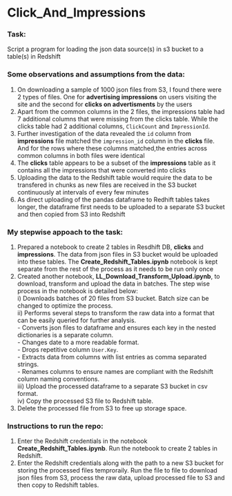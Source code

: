 # Click_And_Impressions

### Task:    
Script a program for loading the json data source(s) in s3 bucket to a table(s) in Redshift  

  
### Some observations and assumptions from the data:    
  
1. On downloading a sample of 1000 json files from S3, I found there were 2 types of files. One for **advertising impressions** on users visiting the site and the second for **clicks on advertisments** by the users
2. Apart from the common columns in the 2 files, the impressions table had 7 additional columns that were missing from the clicks table. While the clicks table had 2 additional columns, `ClickCount` and `ImpressionId`.
3. Further investigation of the data revealed the `id` column from **impressions** file matched the `impression_id` column in the **clicks** file. And for the rows where these columns matched,the entries across common columns in both files were identical
4. The **clicks** table appears to be a subset of the **impressions** table as it contains all the impressions that were converted into clicks
5. Uploading the data to the Redshift table would require the data to be transfered in chunks as new files are received in the S3 bucket continuously at intervals of every few minutes
6. As direct uploading of the pandas dataframe to Redhift tables takes longer, the dataframe first needs to be uploaded to a separate S3 bucket and then copied from S3 into Redshift

  
### My stepwise appoach to the task:

1. Prepared a notebook to create 2 tables in Resdhift DB, **clicks** and **impressions**. The data from json files in S3 bucket would be uploaded into these tables. The **Create_Redshift_Tables.ipynb** notebook is kept separate from the rest of the process as it needs to be run only once   
2. Created another notebook, **LL_Download_Transform_Upload.ipynb**, to download, transform and upload the data in batches. The step wise process in the notebook is detailed below:         
     i)  Downloads batches of 20 files from S3 bucket. Batch size can be changed to optimize the process.        
     ii) Performs several steps to transform the raw data into a format that can be easily queried for further analysis.     
           - Converts json files to dataframe and ensures each key in the nested dictionaries is a separate column.           
           - Changes date to a more readable format.    
           - Drops repetitive column `User.Key`.     
           - Extracts data from columns with list entries as comma separated strings.    
           - Renames columns to ensure names are compliant with the Redshift column naming conventions.      
    iii) Upload the processed dataframe to a separate S3 bucket in csv format.      
    iv)  Copy the processed S3 file to Redshift table.    
3. Delete the processed file from S3 to free up storage space.
   
     
### Instructions to run the repo:    
1. Enter the Redshift credentials in the notebook **Create_Redshift_Tables.ipynb**. Run the notebook to create 2 tables in Redshift.    
2. Enter the Redshift credentials along with the path to a new S3 bucket for storing the processed files temproraily. Run the file to file to download json files from S3, process the raw data, upload processed file to S3 and then copy to Redshift tables.  
 
